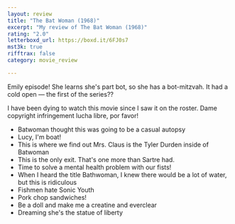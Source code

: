 ```yaml
---
layout: review
title: "The Bat Woman (1968)"
excerpt: "My review of The Bat Woman (1968)"
rating: "2.0"
letterboxd_url: https://boxd.it/6FJ0s7
mst3k: true
rifftrax: false
category: movie_review

---
```


Emily episode! She learns she's part bot, so she has a bot-mitzvah. It had a cold open — the first of the series??

I have been dying to watch this movie since I saw it on the roster. Dame copyright infringement lucha libre, por favor!

* Batwoman thought this was going to be a casual autopsy
* Lucy, I'm boat!
* This is where we find out Mrs. Claus is the Tyler Durden inside of Batwoman
* This is the only exit. That's one more than Sartre had.
* Time to solve a mental health problem with our fists!
* When I heard the title Bathwoman, I knew there would be a lot of water, but this is ridiculous
* Fishmen hate Sonic Youth
* Pork chop sandwiches!
* Be a doll and make me a creatine and everclear
* Dreaming she's the statue of liberty